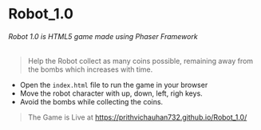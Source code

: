 # **Robot_1.0**

###### Robot 1.0 is HTML5 game made using Phaser Framework
> Help the Robot collect as many coins possible, remaining away from the 
bombs which increases with time.
>
* Open the `index.html` file to run the game in your browser
* Move the robot character with up, down, left, righ keys.
* Avoid the bombs while collecting the coins.

> The Game is Live at https://prithvichauhan732.github.io/Robot_1.0/


